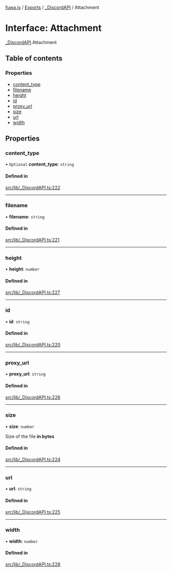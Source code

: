 [fuwa.js](../README.md) / [Exports](../modules.md) / [_DiscordAPI](../modules/_DiscordAPI.md) / Attachment

# Interface: Attachment

[_DiscordAPI](../modules/_DiscordAPI.md).Attachment

## Table of contents

### Properties

- [content_type](_DiscordAPI.Attachment.md#content_type)
- [filename](_DiscordAPI.Attachment.md#filename)
- [height](_DiscordAPI.Attachment.md#height)
- [id](_DiscordAPI.Attachment.md#id)
- [proxy_url](_DiscordAPI.Attachment.md#proxy_url)
- [size](_DiscordAPI.Attachment.md#size)
- [url](_DiscordAPI.Attachment.md#url)
- [width](_DiscordAPI.Attachment.md#width)

## Properties

### content\_type

• `Optional` **content\_type**: `string`

#### Defined in

[src/lib/_DiscordAPI.ts:222](https://github.com/Fuwajs/Fuwa.js/blob/5bd8aa0/src/lib/_DiscordAPI.ts#L222)

___

### filename

• **filename**: `string`

#### Defined in

[src/lib/_DiscordAPI.ts:221](https://github.com/Fuwajs/Fuwa.js/blob/5bd8aa0/src/lib/_DiscordAPI.ts#L221)

___

### height

• **height**: `number`

#### Defined in

[src/lib/_DiscordAPI.ts:227](https://github.com/Fuwajs/Fuwa.js/blob/5bd8aa0/src/lib/_DiscordAPI.ts#L227)

___

### id

• **id**: `string`

#### Defined in

[src/lib/_DiscordAPI.ts:220](https://github.com/Fuwajs/Fuwa.js/blob/5bd8aa0/src/lib/_DiscordAPI.ts#L220)

___

### proxy\_url

• **proxy\_url**: `string`

#### Defined in

[src/lib/_DiscordAPI.ts:226](https://github.com/Fuwajs/Fuwa.js/blob/5bd8aa0/src/lib/_DiscordAPI.ts#L226)

___

### size

• **size**: `number`

Size of the file **in bytes**

#### Defined in

[src/lib/_DiscordAPI.ts:224](https://github.com/Fuwajs/Fuwa.js/blob/5bd8aa0/src/lib/_DiscordAPI.ts#L224)

___

### url

• **url**: `string`

#### Defined in

[src/lib/_DiscordAPI.ts:225](https://github.com/Fuwajs/Fuwa.js/blob/5bd8aa0/src/lib/_DiscordAPI.ts#L225)

___

### width

• **width**: `number`

#### Defined in

[src/lib/_DiscordAPI.ts:228](https://github.com/Fuwajs/Fuwa.js/blob/5bd8aa0/src/lib/_DiscordAPI.ts#L228)
